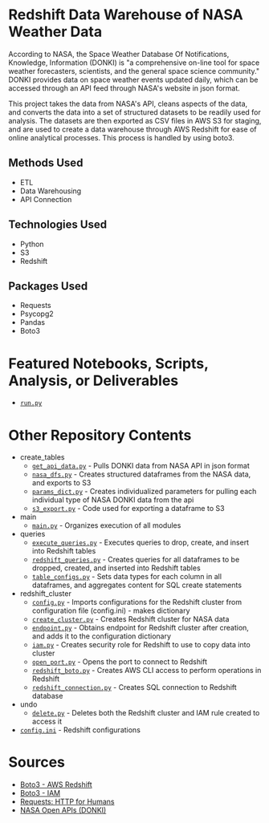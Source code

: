 # Redshift Data Warehouse of NASA Weather Data
According to NASA, the Space Weather Database Of Notifications, Knowledge, Information (DONKI) is "a comprehensive on-line tool for space weather forecasters, scientists, and the general space science community." DONKI provides data on space weather events updated daily, which can be accessed through an API feed through NASA's website in json format.

This project takes the data from NASA's API, cleans aspects of the data, and converts the data into a set of structured datasets to be readily used for analysis. The datasets are then exported as CSV files in AWS S3 for staging, and are used to create a data warehouse through AWS Redshift for ease of online analytical processes. This process is handled by using boto3.

## Methods Used
* ETL
* Data Warehousing
* API Connection

## Technologies Used
* Python
* S3
* Redshift

## Packages Used
* Requests
* Psycopg2
* Pandas
* Boto3

# Featured Notebooks, Scripts, Analysis, or Deliverables
* [```run.py```](https://github.com/ErikaJacobs/NASA-Data-Warehouse/blob/master/run.py)

# Other Repository Contents
* create_tables
     * [```get_api_data.py```](https://github.com/ErikaJacobs/NASA-Data-Warehouse/blob/master/create_tables/get_api_data.py) - Pulls DONKI data from NASA API in json format
     * [```nasa_dfs.py```](https://github.com/ErikaJacobs/NASA-Data-Warehouse/blob/master/create_tables/nasa_dfs.py) - Creates structured dataframes from the NASA data, and exports to S3
     * [```params_dict.py```](https://github.com/ErikaJacobs/NASA-Data-Warehouse/blob/master/create_tables/params_dict.py) - Creates individualized parameters for pulling each individual type of NASA DONKI data from the api
     * [```s3_export.py```](https://github.com/ErikaJacobs/NASA-Data-Warehouse/blob/master/create_tables/s3_export.py) - Code used for exporting a dataframe to S3
* main
     * [```main.py```](https://github.com/ErikaJacobs/NASA-Data-Warehouse/blob/master/main/main.py) - Organizes execution of all modules
* queries
     * [```execute_queries.py```](https://github.com/ErikaJacobs/NASA-Data-Warehouse/blob/master/queries/execute_queries.py) -  Executes queries to drop, create, and insert into Redshift tables
     * [```redshift_queries.py```](https://github.com/ErikaJacobs/NASA-Data-Warehouse/blob/master/queries/redshift_queries.py) - Creates queries for all dataframes to be dropped, created, and inserted into Redshift tables
     * [```table_configs.py```](https://github.com/ErikaJacobs/NASA-Data-Warehouse/blob/master/queries/table_configs.py) - Sets data types for each column in all dataframes, and aggregates content for SQL create statements
* redshift_cluster
     * [```config.py```](https://github.com/ErikaJacobs/NASA-Data-Warehouse/blob/master/redshift_cluster/config.py) - Imports configurations for the Redshift cluster from configuration file (config.ini) - makes dictionary
     * [```create_cluster.py```](https://github.com/ErikaJacobs/NASA-Data-Warehouse/blob/master/redshift_cluster/create_cluster.py) - Creates Redshift cluster for NASA data
     * [```endpoint.py```](https://github.com/ErikaJacobs/NASA-Data-Warehouse/blob/master/redshift_cluster/endpoint.py) - Obtains endpoint for Redshift cluster after creation, and adds it to the configuration dictionary
     * [```iam.py```](https://github.com/ErikaJacobs/NASA-Data-Warehouse/blob/master/redshift_cluster/iam.py) - Creates security role for Redshift to use to copy data into cluster
     * [```open_port.py```](https://github.com/ErikaJacobs/NASA-Data-Warehouse/blob/master/redshift_cluster/open_port.py) - Opens the port to connect to Redshift
     * [```redshift_boto.py```](https://github.com/ErikaJacobs/NASA-Data-Warehouse/blob/master/redshift_cluster/redshift_boto.py) - Creates AWS CLI access to perform operations in Redshift   
     * [```redshift_connection.py```](https://github.com/ErikaJacobs/NASA-Data-Warehouse/blob/master/redshift_cluster/redshift_connection.py) - Creates SQL connection to Redshift database
* undo
     * [```delete.py```](https://github.com/ErikaJacobs/NASA-Data-Warehouse/blob/master/undo/delete.py) - Deletes both the Redshift cluster and IAM rule created to access it
* [```config.ini```](https://github.com/ErikaJacobs/NASA-Data-Warehouse/blob/master/config.ini) - Redshift configurations

# Sources
* [Boto3 - AWS Redshift](https://boto3.amazonaws.com/v1/documentation/api/latest/reference/services/redshift.html)
* [Boto3 - IAM](https://boto3.amazonaws.com/v1/documentation/api/latest/reference/services/iam.html)
* [Requests: HTTP for Humans](https://requests.readthedocs.io/en/master/)
* [NASA Open APIs (DONKI)](https://api.nasa.gov/)
